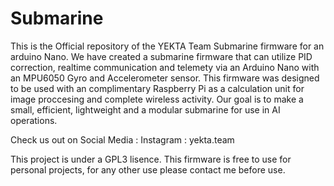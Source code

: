 # Submarine
This is the Official repository of the YEKTA Team Submarine firmware for an arduino Nano. We have created a submarine firmware that can utilize PID correction, realtime communication and telemety via an Arduino Nano with an MPU6050 Gyro and Accelerometer sensor. This firmware was designed to be used with an complimentary Raspberry Pi as a calculation unit for image proccesing and complete wireless activity. Our goal is to make a small, efficient, lightweight and a modular submarine for use in AI operations.

Check us out on Social Media :
Instagram : yekta.team

This project is under a GPL3 lisence.
This firmware is free to use for personal projects, for any other use please contact me before use.
